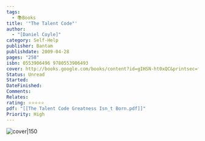 ```yaml
---
tags:
  - 📚Books
title: '"The Talent Code"'
author:
  - "[Daniel Coyle]"
category: Self-Help
publisher: Bantam
publishdate: 2009-04-28
pages: "258"
isbn: 0553906496 9780553906493
cover: http://books.google.com/books/content?id=gIHSN-ht0xQC&printsec=frontcover&img=1&zoom=1&edge=curl&source=gbs_api
Status: Unread
Started: 
DateFinished: 
Comments: 
Relates: 
rating: ⭐⭐⭐⭐⭐
pdf: "[[The Talent Code Greatness Isn_t Born.pdf]]"
Priority: High
---
```


![cover|150](http://books.google.com/books/content?id=gIHSN-ht0xQC&printsec=frontcover&img=1&zoom=1&edge=curl&source=gbs_api)